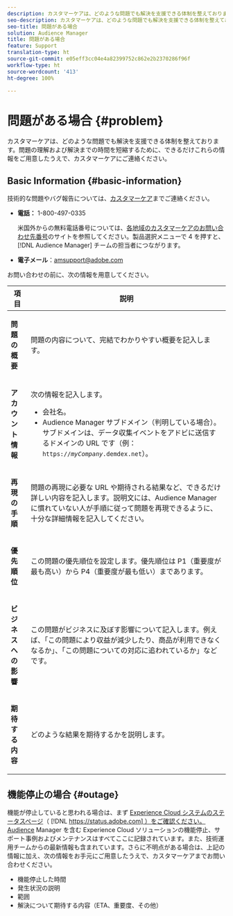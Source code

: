 ```yaml
---
description: カスタマーケアは、どのような問題でも解決を支援できる体制を整えております。問題の理解および解決までの時間を短縮するために、できるだけこれらの情報をご用意したうえで、カスタマーケアにご連絡ください。
seo-description: カスタマーケアは、どのような問題でも解決を支援できる体制を整えております。問題の理解および解決までの時間を短縮するために、できるだけこれらの情報をご用意したうえで、カスタマーケアにご連絡ください。
seo-title: 問題がある場合
solution: Audience Manager
title: 問題がある場合
feature: Support
translation-type: ht
source-git-commit: e05eff3cc04e4a82399752c862e2b2370286f96f
workflow-type: ht
source-wordcount: '413'
ht-degree: 100%

---
```



# 問題がある場合 {#problem}

カスタマーケアは、どのような問題でも解決を支援できる体制を整えております。問題の理解および解決までの時間を短縮するために、できるだけこれらの情報をご用意したうえで、カスタマーケアにご連絡ください。

## Basic Information {#basic-information}

<!-- 

r_problem.xml

 -->

技術的な問題やバグ報告については、[カスタマーケア](https://helpx.adobe.com/jp/marketing-cloud/contact-support.html)までご連絡ください。

* **電話：** 1-800-497-0335

   米国外からの無料電話番号については、[各地域のカスタマーケアのお問い合わせ先番号](https://helpx.adobe.com/jp/contact/dma-external/DMACustomeCareRegionalPhoneNumbers.html)のサイトを参照してください。製品選択メニューで 4 を押すと、[!DNL Audience Manager] チームの担当者につながります。

* **電子メール**：amsupport@adobe.com

お問い合わせの前に、次の情報を用意してください。

<table id="table_28E76031E2804265B1A48AB2659F68F0"> 
 <thead> 
  <tr> 
   <th colname="col1" class="entry"> 項目 </th> 
   <th colname="col2" class="entry"> 説明 </th> 
  </tr>
 </thead>
 <tbody> 
  <tr> 
   <td colname="col1"> <p><b>問題の概要</b> </p> </td> 
   <td colname="col2"> <p>問題の内容について、完結でわかりやすい概要を記入します。 </p> </td> 
  </tr> 
  <tr> 
   <td colname="col1"> <p><b>アカウント情報</b> </p> </td> 
   <td colname="col2"> <p>次の情報を記入します。 </p> <p> 
     <ul id="ul_6ACF6EF2165C4041A891FF36D78BBA63"> 
      <li id="li_86573CAAE8454BE6BDF44F9A8281FF95">会社名。 </li> 
      <li id="li_8259BB738BA84A13982A8E84BCF56B2A"><span class="keyword">Audience Manager</span> サブドメイン（判明している場合）。サブドメインは、データ収集イベントを<span class="keyword">アドビ</span>に送信するドメインの URL です（例：<code>https://<i>myCompany</i>.demdex.net</code>）。 </li> 
     </ul> </p> </td> 
  </tr> 
  <tr> 
   <td colname="col1"> <p><b>再現の手順</b> </p> </td> 
   <td colname="col2"> <p>問題の再現に必要な URL や期待される結果など、できるだけ詳しい内容を記入します。説明文には、<span class="keyword">Audience Manager</span> に慣れていない人が手順に従って問題を再現できるように、十分な詳細情報を記入してください。 </p> </td> 
  </tr> 
  <tr> 
   <td colname="col1"> <p><b>優先順位</b> </p> </td> 
   <td colname="col2"> <p>この問題の優先順位を設定します。優先順位は P1（重要度が最も高い）から P4（重要度が最も低い）まであります。 </p> </td> 
  </tr> 
  <tr> 
   <td colname="col1"> <p><b>ビジネスへの影響</b> </p> </td> 
   <td colname="col2"> <p>この問題がビジネスに及ぼす影響について記入します。例えば、「この問題により収益が減少したり、商品が利用できなくなるか」、「この問題についての対応に追われているか」などです。 </p> </td> 
  </tr> 
  <tr> 
   <td colname="col1"> <p><b>期待する内容</b> </p> </td> 
   <td colname="col2"> <p>どのような結果を期待するかを説明します。 </p> </td> 
  </tr> 
 </tbody> 
</table>

## 機能停止の場合 {#outage}

機能が停止していると思われる場合は、まず [Experience Cloud システムのステータスページ](https://status.adobe.com)（ [!DNL https://status.adobe.com] ）をご確認ください。Audience Manager を含む Experience Cloud ソリューションの機能停止、サポート事例およびメンテナンスはすべてここに記録されています。また、技術運用チームからの最新情報も含まれています。さらに不明点がある場合は、上記の情報に加え、次の情報をお手元にご用意したうえで、カスタマーケアまでお問い合わせください。

* 機能停止した時間
* 発生状況の説明
* 範囲
* 解決について期待する内容（ETA、重要度、その他）